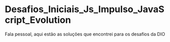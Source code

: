 # Desafios_Iniciais_Js_Impulso_JavaScript_Evolution
Fala pessoal, aqui estão as soluções que encontrei para os desafios da DIO
